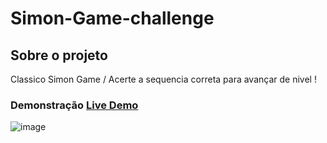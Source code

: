 # Simon-Game-challenge

## Sobre o projeto
Classico Simon Game / Acerte a sequencia correta para avançar de nivel !

### Demonstração [Live Demo](https://broncs.github.io/Simon-Game-challenge/)
![image](https://user-images.githubusercontent.com/62390902/106614366-04f3bd80-654a-11eb-9e00-877e9c32b317.png)

